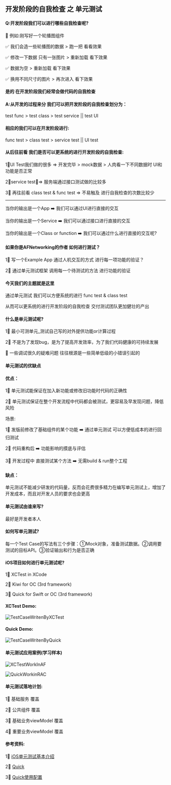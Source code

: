 ## 开发阶段的自我检查 之 单元测试

#### Q:开发阶段我们可以进行哪些自我检查呢?

🌇  例如:刚写好一个轮播图组件

✅  我们会造一些轮播图的数据 > 跑一把 看看效果

✅  修改一下数据 只有一张图片 > 重新加载 看下效果

✅  数据为空 > 重新加载 看下效果

✅  换用不同尺寸的图片 > 再次进入 看下效果

#### 是的 在开发阶段我们经常会做代码的自我检查

#### A:从开发的过程来分 我们可以把开发阶段的自我检查划分为：

test func > test class > test service || test UI

#### 相应的我们可以在开发阶段进行:

func test > class test > service test || UI test

#### 从后往前看 我们是否可以更系统的进行开发阶段的自我检查:

1⃣️UI Test我们做的很多 => 开发完毕 > mock数据 > 人肉看一下不同数据时 UI和功能是否正常

2⃣️service test？=> 服务端通过接口测试做的比较多

3⃣️  再往前看 class test & func test => 不易触及 进行自我检查的次数比较少

---

当你的输出是一个App ➡️  我们可以通过UI进行直接的交互

当你的输出是一个Service ➡️  我们可以通过接口进行直接的交互

当你的输出是一个Class or function ➡️  我们可以通过什么进行直接的交互呢?

#### 如果你是AFNetworking的作者 如何进行测试？

1⃣️  写一个Example App 通过人机交互的方式 进行每一项功能的验证？

2⃣️  通过单元测试框架 调用每一个待测试的方法 进行功能的验证

#### 今天我们的主题就是这里

通过单元测试 我们可以方便系统的进行 func test & class test

从而可以更系统的进行开发阶段的自我检查 交付测试团队更加健壮的产出

#### 什么是单元测试呢?

1⃣️  最小可测单元_测试自己写的对外提供功能or计算过程

2⃣️  不是为了发现bug，是为了提高开发效率，为了我们代码健康的可持续发展

🌰  一些调试很久的疑难问题  往往根源是一些简单低级的小错误引起的

#### 单元测试的优缺点

#### 优点：

1⃣️  单元测试能保证在加入新功能或修改旧功能时代码的正确性

2⃣️  单元测试保证在整个开发流程中代码都会被测试，更容易及早发现问题，降低风险

场景:

1⃣️  发版前修改了基础组件的某个功能 ➡️  通过单元测试 可以方便低成本的进行回归测试

2⃣️  代码重构后 ➡️  功能影响的摸底与评估

3⃣️  开发过程中 直接测试某个方法 ➡️  无需build & run整个工程

#### 缺点：

单元测试不能减少研发的代码量，反而会花费很多精力在编写单元测试上，增加了开发成本，而且对开发人员的要求也会更高

#### 单元测试由谁来写?

最好是开发者本人

#### 如何写单元测试?

每一个Test Case的写法有三个步骤：①Mock对象，准备测试数据。②调用要测试的目标API。③验证输出和行为是否正确

#### iOS项目如何进行单元测试呢?

1⃣️  XCTest in XCode

2⃣️  Kiwi for OC (3rd framework)

3⃣️  Quick for Swift or OC (3rd framework)

#### XCTest Demo:

![TestCaseWritenByXCTest](https://mmbiz.qpic.cn/mmbiz_png/M54fjP2zXtFcEiahyfjOCybpKcIPmqKb5tZnUTsLE3DxBjic1ThG7Pv666CIYNnWdr660mr9IQLKEiasN1nu0h4rA/0?wx_fmt=png)

#### Quick Demo:

![TestCaseWritenByQuick](https://mmbiz.qpic.cn/mmbiz_png/M54fjP2zXtFcEiahyfjOCybpKcIPmqKb5jUTJNKmFtnSCGnJ4sFK9zGoUfZML9g0Wf6lXZU1IvzfoDiaHDuujWcA/0?wx_fmt=png)

#### 单元测试应用案例(学习样本)

![XCTestWorkInAF](https://mmbiz.qpic.cn/mmbiz_png/M54fjP2zXtFcEiahyfjOCybpKcIPmqKb5UOvme8q72ibpvmicb0G5xerdOf5jfvFXtx6dGaLEIrw9fSiauybH54MGg/0?wx_fmt=png)

![QuickWorkinRAC](https://mmbiz.qpic.cn/mmbiz_png/M54fjP2zXtFcEiahyfjOCybpKcIPmqKb527KWTsjCmvDz6Xdf7Jgvot4pBEwMnM9moTz3Apic8ThjfKdbVuib0ibIg/0?wx_fmt=png)

#### 单元测试落地计划:

1⃣️  基础服务  覆盖

2⃣️  公共组件  覆盖

3⃣️  基础业务viewModel 覆盖

4⃣️  重要业务viewModel 覆盖

#### 参考资料:

1⃣️  [iOS单元测试基本介绍](https://baiduhidevios.github.io/2016/03/20/iOS单元测试/)

2⃣️  [Quick](https://github.com/Quick/Quick)

3⃣️  [Quick使用配置](http://www.jianshu.com/p/95e84dcada56)
